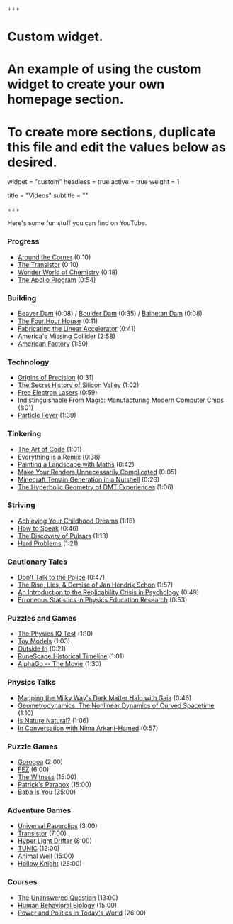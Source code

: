 +++
# Custom widget.
# An example of using the custom widget to create your own homepage section.
# To create more sections, duplicate this file and edit the values below as desired.
widget = "custom"
headless = true
active = true
weight = 1

title = "Videos"
subtitle = ""

+++

Here's some fun stuff you can find on YouTube. 

### Progress
- [Around the Corner](https://www.youtube.com/watch?v=yYAw79386WI) (0:10)
- [The Transistor](https://www.youtube.com/watch?v=V9xUQWo4vN0) (0:10)
- [Wonder World of Chemistry](https://www.youtube.com/watch?v=IEQUVngOXmw) (0:18)
- [The Apollo Program](https://www.youtube.com/watch?v=55Jas5HrzcQ) (0:54)

### Building
- [Beaver Dam](https://www.youtube.com/watch?v=EgW9_2q1IoA) (0:08) / [Boulder Dam](https://www.youtube.com/watch?v=PSMDPzd11ek) (0:35) / [Baihetan Dam](https://www.youtube.com/watch?v=vScCDXnoWqY) (0:08)
- [The Four Hour House](https://www.youtube.com/watch?v=oDB1O5cadQw) (0:11)
- [Fabricating the Linear Accelerator](https://www.youtube.com/watch?v=oMgMNlgkqIY) (0:41)
- [America's Missing Collider](https://www.youtube.com/watch?v=3xSUwgg1L4g) (2:58)
- [American Factory](https://www.netflix.com/title/81090071) (1:50)

### Technology
- [Origins of Precision](https://www.youtube.com/watch?v=gNRnrn5DE58) (0:31)
- [The Secret History of Silicon Valley](https://www.youtube.com/watch?v=ZTC_RxWN_xo) (1:02)
- [Free Electron Lasers](https://www.youtube.com/watch?v=RKqof77pKBc) (0:59)
- [Indistinguishable From Magic: Manufacturing Modern Computer Chips](https://www.youtube.com/watch?v=NGFhc8R_uO4) (1:01)
- [Particle Fever](https://www.youtube.com/watch?v=MDDyOFvU4Pg) (1:39)

### Tinkering
- [The Art of Code](https://www.youtube.com/watch?v=6avJHaC3C2U) (1:01)
- [Everything is a Remix](https://www.youtube.com/watch?v=nJPERZDfyWc) (0:38)
- [Painting a Landscape with Maths](https://www.youtube.com/watch?v=BFld4EBO2RE) (0:42) 
- [Make Your Renders Unnecessarily Complicated](https://www.youtube.com/watch?v=YE9rEQAGpLw) (0:05)
- [Minecraft Terrain Generation in a Nutshell](https://www.youtube.com/watch?v=CSa5O6knuwI) (0:26)
- [The Hyperbolic Geometry of DMT Experiences](https://www.youtube.com/watch?v=loCBvaj4eSg) (1:06)

### Striving
- [Achieving Your Childhood Dreams](https://www.youtube.com/watch?v=ji5_MqicxSo) (1:16)
- [How to Speak](https://vimeo.com/101543862) (0:46)
- [The Discovery of Pulsars](https://www.youtube.com/watch?v=ot1Ggv6YZyQ) (1:13)
- [Hard Problems](https://www.youtube.com/watch?v=VboXBHVaCFU) (1:21)

### Cautionary Tales
- [Don't Talk to the Police](https://www.youtube.com/watch?v=d-7o9xYp7eE) (0:47)
- [The Rise, Lies, & Demise of Jan Hendrik Schon](https://www.youtube.com/playlist?list=PLAB-wWbHL7Vsfl4PoQpNsGp61xaDDiZmh) (1:57)
- [An Introduction to the Replicability Crisis in Psychology](https://www.youtube.com/watch?v=DQPEsUGpOWQ) (0:49)
- [Erroneous Statistics in Physics Education Research](https://www.youtube.com/watch?v=0NsNtqyiDco) (0:53)

### Puzzles and Games 
- [The Physics IQ Test](https://www.youtube.com/watch?v=kpcGlr62WHk) (1:10)
- [Toy Models](https://www.youtube.com/watch?v=2v3ANzWkPVI) (1:03)
- [Outside In](https://www.youtube.com/watch?v=wO61D9x6lNY) (0:21)
- [RuneScape Historical Timeline](https://www.youtube.com/watch?v=2cORFYpwyic) (1:01)
- [AlphaGo -- The Movie](https://www.youtube.com/watch?v=WXuK6gekU1Y) (1:30)

### Physics Talks
- [Mapping the Milky Way's Dark Matter Halo with Gaia](https://www.youtube.com/watch?v=gSE0tpzvT9k) (0:46)
- [Geometrodynamics: The Nonlinear Dynamics of Curved Spacetime](https://www.youtube.com/watch?v=XD2HVoAK7es) (1:10)
- [Is Nature Natural?](https://www.youtube.com/watch?v=KSKk_shE9bg) (1:06)
- [In Conversation with Nima Arkani-Hamed](https://www.youtube.com/watch?v=pup3s86oJXU) (0:57)

### Puzzle Games
- [Gorogoa](https://store.steampowered.com/app/557600/Gorogoa/) (2:00)
- [FEZ](https://store.steampowered.com/app/224760/FEZ/) (6:00)
- [The Witness](https://store.steampowered.com/app/210970/The_Witness/) (15:00)
- [Patrick's Parabox](https://store.steampowered.com/app/1260520/Patricks_Parabox/) (15:00)
- [Baba Is You](https://store.steampowered.com/app/736260/Baba_Is_You/) (35:00)

### Adventure Games
- [Universal Paperclips](https://www.decisionproblem.com/paperclips/index2.html) (3:00)
- [Transistor](https://store.steampowered.com/app/237930/Transistor/) (7:00)
- [Hyper Light Drifter](https://store.steampowered.com/app/257850/Hyper_Light_Drifter/) (8:00)
- [TUNIC](https://store.steampowered.com/app/553420/TUNIC/) (12:00)
- [Animal Well](https://store.steampowered.com/app/813230/ANIMAL_WELL/) (15:00)
- [Hollow Knight](https://store.steampowered.com/app/367520/Hollow_Knight/) (25:00)

### Courses
- [The Unanswered Question](https://www.youtube.com/playlist?list=PLFjonLo8gYHIXC35K4Ujrbu6XHchNDCv9) (13:00)
- [Human Behavioral Biology](https://www.youtube.com/playlist?list=PL848F2368C90DDC3D) (15:00)
- [Power and Politics in Today's World](https://www.youtube.com/playlist?list=PLh9mgdi4rNeyViG2ar68jkgEi4y6doNZy) (26:00)
